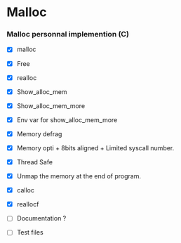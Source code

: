# Malloc

### Malloc personnal implemention (C)


- [x] malloc
- [x] Free
- [x] realloc
- [x] Show_alloc_mem

- [x] Show_alloc_mem_more
- [x] Env var for show_alloc_mem_more
- [x] Memory defrag
- [x] Memory opti + 8bits aligned + Limited syscall number.
- [x] Thread Safe
- [x] Unmap the memory at the end of program.
- [x] calloc
- [x] reallocf
- [ ] Documentation ?
- [ ] Test files
